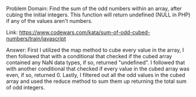 Problem Domain: Find the sum of the odd numbers within an array, after cubing the initial integers. This function will return undefined (NULL in PHP) if any of the values aren't numbers.

Link: https://www.codewars.com/kata/sum-of-odd-cubed-numbers/train/javascript

Answer: First I utilized the map method to cube every value in the array, I then followed that with a conditional that checked if the cubed array contained any NaN data types, if so, returned "undefined". I followed that with another conditional that checked if every value in the cubed array was even, if so, returned 0. Lastly, I filtered out all the odd values in the cubed array and used the reduce method to sum them up returning the total sum of odd integers.